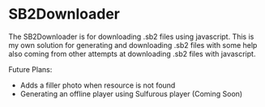 # SB2Downloader
The SB2Downloader is for downloading .sb2 files using javascript. This is my own solution for generating and downloading .sb2 files with some help also coming from other attempts at downloading .sb2 files with javascript.

Future Plans:
- Adds a filler photo when resource is not found
- Generating an offline player using Sulfurous player (Coming Soon)
